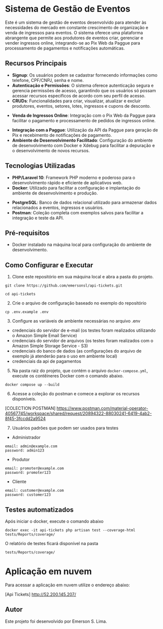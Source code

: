 # Sistema de Gestão de Eventos

Este é um sistema de gestão de eventos desenvolvido para atender às necessidades do mercado em constante crescimento de organização e venda de ingressos para eventos. O sistema oferece uma plataforma abrangente que permite aos produtores de eventos criar, gerenciar e vender ingressos online, integrando-se ao Pix Web da Paggue para processamento de pagamentos e notificações automáticas.

## Recursos Principais

- **Signup**: Os usuários podem se cadastrar fornecendo informações como telefone, CPF/CNPJ, senha e nome.
- **Autenticação e Permissões**: O sistema oferece autenticação segura e gerencia permissões de acesso, garantindo que os usuários só possam acessar recursos específicos de acordo com seu perfil de acesso.
- **CRUDs**: Funcionalidades para criar, visualizar, atualizar e excluir produtores, eventos, setores, lotes, ingressos e cupons de desconto.
<!-- - **Armazenamento de Banners em Nuvem**: Os eventos podem ser associados a banners, que são armazenados em nuvem (AWS S3 na produção) para garantir disponibilidade e escalabilidade. -->
- **Venda de Ingressos Online**: Integração com o Pix Web da Paggue para facilitar o pagamento e processamento de pedidos de ingressos online.
<!-- - **Notificações Automáticas**: Após o processamento bem-sucedido do pagamento, são enviadas notificações automáticas por e-mail ou SMS para o administrador e o cliente. -->
- **Integração com a Paggue**: Utilização da API da Paggue para geração de Pix e recebimento de notificações de pagamento.
- **Ambiente de Desenvolvimento Facilitado**: Configuração do ambiente de desenvolvimento com Docker e Xdebug para facilitar a depuração e o desenvolvimento de novos recursos.

## Tecnologias Utilizadas

- **PHP/Laravel 10**: Framework PHP moderno e poderoso para o desenvolvimento rápido e eficiente de aplicativos web.
- **Docker**: Utilizado para facilitar a configuração e implantação do ambiente de desenvolvimento e produção.
<!-- - **AWS**: Utilização dos serviços da Amazon Web Services, incluindo S3, EC2, ELB e Lambda para armazenamento, hospedagem, balanceamento de carga e processamento de eventos assíncronos. -->
- **PostgreSQL**: Banco de dados relacional utilizado para armazenar dados relacionados a eventos, ingressos e usuários.
- **Postman**: Coleção completa com exemplos salvos para facilitar a integração e teste da API.

## Pré-requisitos

- Docker instalado na máquina local para configuração do ambiente de desenvolvimento.
<!-- - Conta na AWS para implantação do sistema em produção. -->

## Como Configurar e Executar

1. Clone este repositório em sua máquina local e abra a pasta do projeto.
```
git clone https://github.com/emersonsl/api-tickets.git
```
```
cd api-tickets
```
2. Crie o arquivo de configuração baseado no exemplo do repositório
```
cp .env.example .env
```
3. Configure as variáveis de ambiente necessárias no arquivo .env
 - credenciais do servidor de e-mail (os testes foram realizados utilizando o Amazon Simple Email Service)
 - credenciais do servidor de arquivos (os testes foram realizados com o Amazon Simple Storage Service - S3)
 - credenciais do banco de dados (as configurações do arquivo de exemplo já atenderão para o uso em ambiente local)
 - credenciais da api de pagamentos
5. Na pasta raiz do projeto, que contém o arquivo `docker-compose.yml`, execute os contêineres Docker com o comando abaixo.
```
docker compose up --build
``` 
6. Acesse a coleção do postman e comece a explorar os recursos disponíveis.

[COLECTION POSTMAN] https://www.postman.com/material-operator-40567745/workspace/shared/request/20894322-88030241-6419-4ab2-8f45-3fccdd2a9524

7. Usuários padrões que podem ser usados para testes
- Administrador
```
email: admin@example.com
password: admin123
```
- Produtor
```
email: promoter@example.com
password: promoter123
```
- Cliente
```
email: customer@example.com
password: customer123
```

## Testes automatizados

Após iniciar o docker, execute o comando abaixo

```
docker exec -it api-tickets php artisan test --coverage-html tests/Reports/coverage/
``` 

O relatório de testes ficará disponível na pasta 

```
tests/Reports/coverage/
```

# Aplicação em nuvem

Para acessar a aplicação em nuvem utilize o endereço abaixo:

[Api Tickets] http://52.200.145.207/

## Autor

Este projeto foi desenvolvido por Emerson S. Lima.